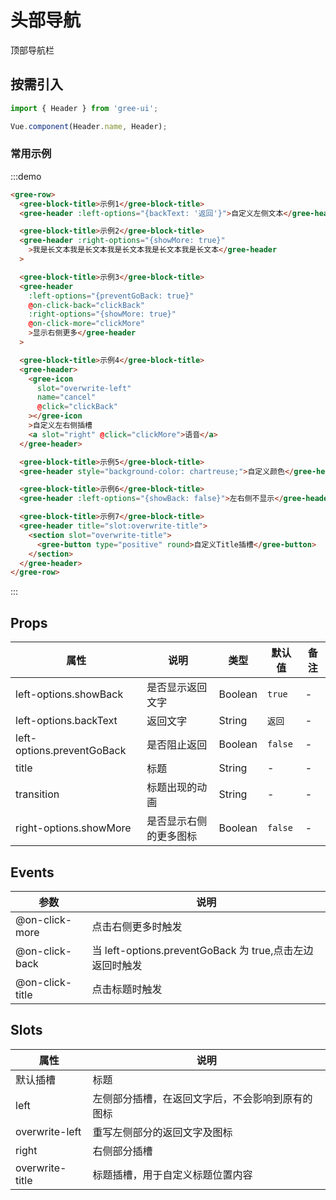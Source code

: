 # 头部导航

顶部导航栏

## 按需引入

```javascript
import { Header } from 'gree-ui';

Vue.component(Header.name, Header);
```

### 常用示例

:::demo

```html
<gree-row>
  <gree-block-title>示例1</gree-block-title>
  <gree-header :left-options="{backText: '返回'}">自定义左侧文本</gree-header>

  <gree-block-title>示例2</gree-block-title>
  <gree-header :right-options="{showMore: true}"
    >我是长文本我是长文本我是长文本我是长文本我是长文本</gree-header
  >

  <gree-block-title>示例3</gree-block-title>
  <gree-header
    :left-options="{preventGoBack: true}"
    @on-click-back="clickBack"
    :right-options="{showMore: true}"
    @on-click-more="clickMore"
    >显示右侧更多</gree-header
  >

  <gree-block-title>示例4</gree-block-title>
  <gree-header>
    <gree-icon
      slot="overwrite-left"
      name="cancel"
      @click="clickBack"
    ></gree-icon
    >自定义左右侧插槽
    <a slot="right" @click="clickMore">语音</a>
  </gree-header>

  <gree-block-title>示例5</gree-block-title>
  <gree-header style="background-color: chartreuse;">自定义颜色</gree-header>

  <gree-block-title>示例6</gree-block-title>
  <gree-header :left-options="{showBack: false}">左右侧不显示</gree-header>

  <gree-block-title>示例7</gree-block-title>
  <gree-header title="slot:overwrite-title">
    <section slot="overwrite-title">
      <gree-button type="positive" round>自定义Title插槽</gree-button>
    </section>
  </gree-header>
</gree-row>
```

:::

## Props

| 属性                       | 说明                   | 类型    | 默认值  | 备注 |
| -------------------------- | ---------------------- | ------- | ------- | ---- |
| left-options.showBack      | 是否显示返回文字       | Boolean | `true`  | \-   |
| left-options.backText      | 返回文字               | String  | `返回`  | \-   |
| left-options.preventGoBack | 是否阻止返回           | Boolean | `false` | \-   |
| title                      | 标题                   | String  | \-      | \-   |
| transition                 | 标题出现的动画         | String  | \-      | \-   |
| right-options.showMore     | 是否显示右侧的更多图标 | Boolean | `false` | \-   |

## Events

| 参数            | 说明                                                     |
| --------------- | -------------------------------------------------------- |
| @on-click-more  | 点击右侧更多时触发                                       |
| @on-click-back  | 当 left-options.preventGoBack 为 true,点击左边返回时触发 |
| @on-click-title | 点击标题时触发                                           |

## Slots

| 属性            | 说明                                             |
| --------------- | ------------------------------------------------ |
| 默认插槽        | 标题                                             |
| left            | 左侧部分插槽，在返回文字后，不会影响到原有的图标 |
| overwrite-left  | 重写左侧部分的返回文字及图标                     |
| right           | 右侧部分插槽                                     |
| overwrite-title | 标题插槽，用于自定义标题位置内容                 |

<script>
export default {
  methods: {
    clickBack() {
      this.$toast.info('you click back btn');
    },
    clickMore() {
      this.$toast.info('you click more btn');
    }
  }
};
</script>

<style lang="less" scoped>
.row {
  width: 100%;
  .gree-header {
    position: relative;
    margin: 30px 0;
    .gree-button.block {
      margin-top: 3px;
    }
  }
}
</style>
